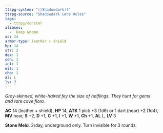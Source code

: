 ```yaml
---
ttrpg-system: "[[Shadowdark]]"
ttrpg-source: "Shadowdark Core Rules"
tags:
  - ttrpg/monster
aliases:
  -  Deep Gnome
ac: 14
armor-type: leather + shield
hp: 14
str: 2
dex: 1
con: 1
int: 1
wis: 1
cha: 1
al: L
lv: 3
---
```


_Gray-skinned, white-haired fey the size of halflings. They hunt for gems and rare cave flora._

**AC** 14 (leather + shield), **HP** 14, **ATK** 1 pick +3 (1d6) or 1 dart (near) +2 (1d4), **MV** near, **S** +2, **D** +1, **C** +1, **I** +1, **W** +1, **Ch** +1, **AL** L, **LV** 3

**Stone Meld**. 2/day, underground only. Turn invisible for 3 rounds.

